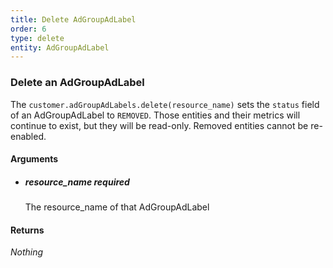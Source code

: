 ```yaml
---
title: Delete AdGroupAdLabel 
order: 6
type: delete
entity: AdGroupAdLabel 
---
```


### Delete an AdGroupAdLabel 

The `customer.adGroupAdLabels.delete(resource_name)` sets the `status` field of an AdGroupAdLabel to `REMOVED`. Those entities and their metrics will continue to exist, but they will be read-only. Removed entities cannot be re-enabled.


#### Arguments

- ##### resource_name *required*
    The resource_name of that AdGroupAdLabel


#### Returns

_Nothing_